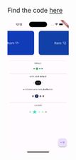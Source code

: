 Find the code [here](./lib/main.dart)

<img src="./../screenshots/screenshot.png" alt="Example" height="300"/>
